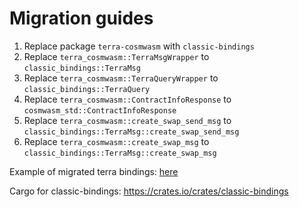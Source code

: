 # Migration guides
1. Replace package `terra-cosmwasm` with `classic-bindings`
2. Replace `terra_cosmwasm::TerraMsgWrapper` to `classic_bindings::TerraMsg`
3. Replace `terra_cosmwasm::TerraQueryWrapper` to `classic_bindings::TerraQuery`
4. Replace `terra_cosmwasm::ContractInfoResponse` to `cosmwasm_std::ContractInfoResponse`
5. Replace `terra_cosmwasm::create_swap_send_msg` to `classic_bindings::TerraMsg::create_swap_send_msg`
6. Replace `terra_cosmwasm::create_swap_msg` to `classic_bindings::TerraMsg::create_swap_msg`

Example of migrated terra bindings: [here](contracts/old-bindings-tester/README.md)

Cargo for classic-bindings: https://crates.io/crates/classic-bindings
